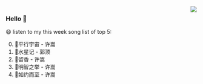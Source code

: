 <img align="right"  src="https://github-readme-stats.vercel.app/api/top-langs/?username=kvnZero" />

### Hello 👋

😄 listen to my this week song list of top 5:

0. 🌈平行宇宙 - 许嵩
1. 🌈水星记 - 郭顶
2. 🌈留香 - 许嵩
3. 🌈明智之举 - 许嵩
4. 🌈如约而至 - 许嵩

